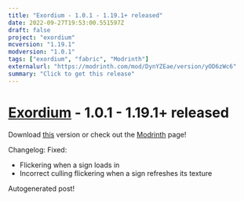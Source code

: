 ```yaml
---
title: "Exordium - 1.0.1 - 1.19.1+ released"
date: 2022-09-27T19:53:00.551597Z
draft: false
project: "exordium"
mcversion: "1.19.1"
modversion: "1.0.1"
tags: ["exordium", "fabric", "Modrinth"]
externalurl: "https://modrinth.com/mod/DynYZEae/version/yOD6zWc6"
summary: "Click to get this release"
---
```

# [Exordium](/project/exordium) - 1.0.1 - 1.19.1+ released
Download [this](https://modrinth.com/mod/DynYZEae/version/yOD6zWc6) version or check out the [Modrinth](https://modrinth.com/mod/DynYZEae) page!

Changelog: Fixed:

- Flickering when a sign loads in
- Incorrect culling flickering when a sign refreshes its texture



Autogenerated post!
